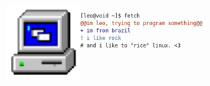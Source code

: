 <img align="left" height="170" src="computer.gif"/>

```diff
[leo@void ~]$ fetch
@@im leo, trying to program something@@
+ im from brazil
! i like rock
# and i like to "rice" linux. <3
